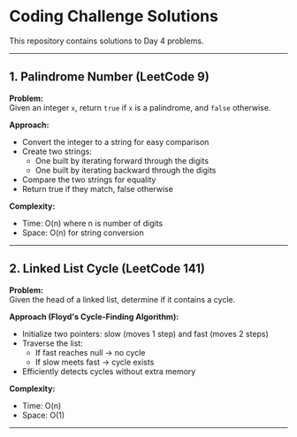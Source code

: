 # Coding Challenge Solutions

This repository contains solutions to Day 4 problems.

---

## 1. Palindrome Number (LeetCode 9)

**Problem:**  
Given an integer `x`, return `true` if `x` is a palindrome, and `false` otherwise.

**Approach:**  
- Convert the integer to a string for easy comparison  
- Create two strings:  
  - One built by iterating forward through the digits  
  - One built by iterating backward through the digits  
- Compare the two strings for equality  
- Return true if they match, false otherwise  

**Complexity:**  
- Time: O(n) where n is number of digits  
- Space: O(n) for string conversion  

---

## 2. Linked List Cycle (LeetCode 141)

**Problem:**  
Given the head of a linked list, determine if it contains a cycle.

**Approach (Floyd's Cycle-Finding Algorithm):**  
- Initialize two pointers: slow (moves 1 step) and fast (moves 2 steps)  
- Traverse the list:  
  - If fast reaches null → no cycle  
  - If slow meets fast → cycle exists  
- Efficiently detects cycles without extra memory  

**Complexity:**  
- Time: O(n)  
- Space: O(1)  

---
